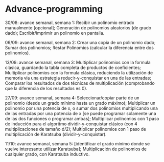 # Advance-programming

30/08: avance semanal, semana 1: Recibir un polinomio entrado manualmente [opcional]; Generación de polinomios aleatorios (de grado dado); Escribir/imprimir un polinomio en pantalla.

06/09: avance semanal, semana 2: Crear una copia de un polinomio dado; Sumar dos polinomios; Restar Polinomios (calcular la diferencia entre dos polinomios).

13/09: avance semanal, semana 3: Multiplicar polinomios con la formula clásica, guardando la tabla completa de productos de coeficientes; Multiplicar polinomios con la formula clásica, reduciendo la utilización de memoria via una estrategia reducir-y-conquistar en una de las entradas; Comparar los resultados de dos técnicas de multiplicación (comprobando que la diferencia de los resultados es $0$).

27/09: avance semanal, semana 4: Seleccionar/copiar parte de un polinomio (desde un grado mínimo hasta un grado máximo); Multiplicar un polinomio por una potencia de x, o sumar dos polinomios multiplicando una de las entradas por una potencia de x [se puede programar solamente una de las dos funciones o programar ambas]; Multiplicar polinomios con 1 paso de inducción para el algoritmo dividir-y-conquistar clásico (con 4 multiplicaciones de tamaño d/2); Multiplicar polinomios con 1 paso de multiplicación de Karatsuba (dividir-y-conquistar).

11/10: avance semanal, semana 5: [identificar el grado mínimo donde se vuelve interesante utilizar Karatsuba]; Multiplicación de polinomios de cualquier grado, con Karatsuba inductivo.
